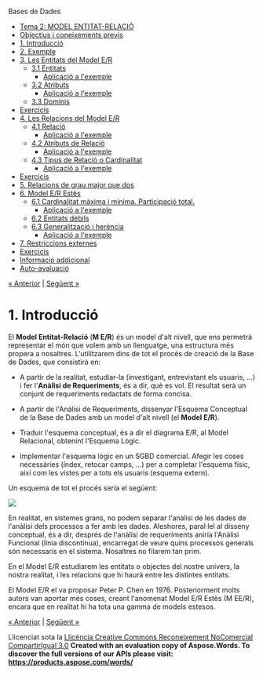 Bases de Dades

- [Tema 2: MODEL ENTITAT-RELACIÓ](index.md)
- [Objectius i coneixements previs](objectius_i_coneixements_previs.md)
- [1. Introducció](1_introducci.md)
- [2. Exemple](2_exemple.md)
- [3. Les Entitats del Model E/R](3_les_entitats_del_model_er.md) 
  - [3.1 Entitats](31_entitats.md) 
    - [Aplicació a l'exemple](aplicaci_a_lexemple.md)
  - [3.2 Atributs](32_atributs.md) 
    - [Aplicació a l'exemple](aplicaci_a_lexemple0.md)
  - [3.3 Dominis](33_dominis.md)
- [Exercicis](exercicis.md)
- [4. Les Relacions del Model E/R](4_les_relacions_del_model_er.md) 
  - [4.1 Relació](41_relaci.md) 
    - [Aplicació a l'exemple](aplicaci_a_lexemple1.md)
  - [4.2 Atributs de Relació](42_atributs_de_relaci.md) 
    - [Aplicació a l'exemple](aplicaci_a_lexemple2.md)
  - [4.3 Tipus de Relació o Cardinalitat](43_tipus_de_relaci_o_cardinalitat.md) 
    - [Aplicació a l'exemple](aplicaci_a_lexemple3.md)
- [Exercicis](exercicis0.md)
- [5. Relacions de grau major que dos](5_relacions_de_grau_major_que_dos.md)
- [6. Model E/R Estès](6_model_er_ests.md) 
  - [6.1 Cardinalitat màxima i mínima. Participació total.](61_cardinalitat_mxima_i_mnima_participaci_total.md) 
    - [Aplicació a l'exemple](aplicaci_a_lexemple4.md)
  - [6.2 Entitats dèbils](62_entitats_dbils.md)
  - [6.3 Generalització i herència](63_generalitzaci_i_herncia.md) 
    - [Aplicació a l'exemple](aplicaci_a_lexemple5.md)
- [7. Restriccions externes](7_restriccions_externes.md)
- [Exercicis](exercicis1.md)
- [Informació addicional](informaci_addicional.md)
- [Auto-avaluació](autoavaluaci.md)

[« Anterior](objectius_i_coneixements_previs.md) | [Següent »](2_exemple.md)
# <a name="main"></a>**1. Introducció**


El **Model Entitat-Relació** (**M E/R**) és un model d'alt nivell, que ens permetrà representar el món que volem amb un llenguatge, una estructura més propera a nosaltres. L'utilitzarem dins de tot el procés de creació de la Base de Dades, que consistirà en: 

- A partir de la realitat, estudiar-la (investigant, entrevistant els usuaris, ...) i fer l'**Anàlisi de Requeriments**, és a dir, què es vol. El resultat serà un conjunt de requeriments redactats de forma concisa. 

- A partir de l'Anàlisi de Requeriments, dissenyar l'Esquema Conceptual de la Base de Dades amb un model d'alt nivell (el **Model E/R**). 

- Traduir l'esquema conceptual, és a dir el diagrama E/R, al Model Relacional, obtenint l'Esquema Lògic.

- Implementar l'esquema lògic en un SGBD comercial. Afegir les coses necessàries (índex, retocar camps, ...) per a completar l'esquema físic, així com les vistes per a tots els usuaris (esquema extern). 


Un esquema de tot el procés seria el següent: 

![](1_introducci.002.png)

En realitat, en sistemes grans, no podem separar l'anàlisi de les dades de l'anàlisi dels processos a fer amb les dades. Aleshores, paral·lel al disseny conceptual, és a dir, després de l'anàlisi de requeriments aniria l'Anàlisi Funcional (línia discontínua), encarregat de veure quins processos generals són necessaris en el sistema. Nosaltres no filarem tan prim. 

En el Model E/R estudiarem les entitats o objectes del nostre univers, la nostra realitat, i les relacions que hi haurà entre les distintes entitats. 

El Model E/R el va proposar Peter P. Chen en 1976. Posteriorment molts autors van aportar més coses, creant l'anomenat Model E/R Estès (M EE/R), encara que en realitat hi ha tota una gamma de models estesos. 

[« Anterior](objectius_i_coneixements_previs.md) | [Següent »](2_exemple.md)

Llicenciat sota la [Llicència Creative Commons Reconeixement NoComercial CompartirIgual 3.0](http://creativecommons.org/licenses/by-nc-sa/3.0/)
**Created with an evaluation copy of Aspose.Words. To discover the full versions of our APIs please visit: https://products.aspose.com/words/**
